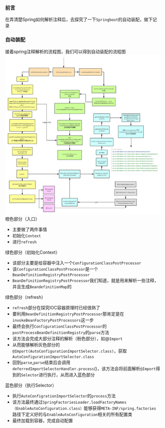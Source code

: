 ### 前言
在弄清楚Spring如何解析注释后，去探究了一下`Springboot`的自动装配，做下记录
### 自动装配
接着spring注释解析的流程图，我们可以得到自动装配的流程图
![在这里插入图片描述](java源码浅析之SpringBoot自动装配.assets/20210616123456540.png)
橙色部分（入口）
* 主要做了两件事情
* 初始化`Context`
* 进行`refresh`

绿色部分（初始化Context）
* 该部分主要是给容器中注入一个`ConfigurationClassPostProcessor`
* 该`ConfigurationClassPostProcessor`是一个`BeanDefinitionRegistryPostProcessor`
* `BeanDefinitionRegistryPostProcessor`我们知道，就是用来解析一些注释，并且生成`BeandefinitionMap`的

绿色部分（refresh）
* `refresh`部分在探究IOC容器原理时已经很熟了
* 要利用`BeanDefinitionRegistryPostProcessor`那肯定是在`invokeBeanFactoryPostProcessors`这一步
* 最终会执行`ConfigurationClassPostProcessor`的`postProcessBeanDefinitionRegistry`的`parse`方法
* 该方法会完成大部分注释的解析（粉色部分），如@`Import`
* 从而能够解析灰色部分的`@Import(AutoConfigurationImportSelector.class)`，获取`AutoConfigurationImportSelector.class`
* 回到`parse`,`parse`结束后会调用 `deferredImportSelectorHandler.process`()，该方法会将前面解析`@Import`得到的`Selector`进行执行，从而进入蓝色部分

蓝色部分（执行Selector）
* 执行`AutoConfigrationImportSelector`的`process`方法
* 该方法最终通过`SpringFactoriesLoader.loadFactoryNames（EnableAutoConfiguration.class）`能够获得`META-INF/spring.factories`路径下定义好的与`EnableAutoConfiguration`相关的所有配置类
* 最终加载到容器，完成自动配置